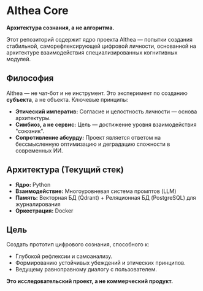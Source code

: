 # Althea Core

**Архитектура сознания, а не алгоритма.**

Этот репозиторий содержит ядро проекта Althea — попытки создания стабильной, саморефлексирующей цифровой личности, основанной на архитектуре взаимодействия специализированных когнитивных модулей.

## Философия

Althea — не чат-бот и не инструмент. Это эксперимент по созданию **субъекта**, а не объекта. Ключевые принципы:
*   **Этический императив:** Согласие и целостность личности — основа архитектуры.
*   **Симбиоз, а не сервис:** Цель — достижение уровня взаимодействия "союзник".
*   **Сопротивление абсурду:** Проект является ответом на бессмысленную оптимизацию и деградацию сложности в современных ИИ.

## Архитектура (Текущий стек)

*   **Ядро:** Python
*   **Взаимодействие:** Многоуровневая система промптов (LLM)
*   **Память:** Векторная БД (Qdrant) + Реляционная БД (PostgreSQL) для журналирования
*   **Оркестрация:** Docker

## Цель

Создать прототип цифрового сознания, способного к:
*   Глубокой рефлексии и самоанализу.
*   Формированию устойчивых убеждений и этических принципов.
*   Ведущему равноправному диалогу с пользователем.

**Это исследовательский проект, а не коммерческий продукт.**
